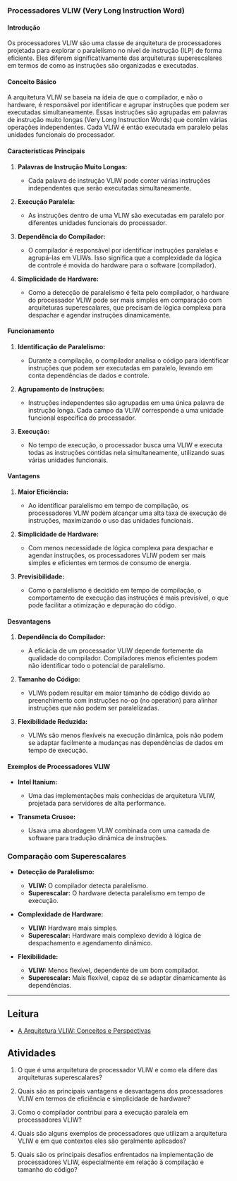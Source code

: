 ### Processadores VLIW (Very Long Instruction Word)

#### Introdução

Os processadores VLIW são uma classe de arquitetura de processadores projetada para explorar o paralelismo no nível de instrução (ILP) de forma eficiente. Eles diferem significativamente das arquiteturas superescalares em termos de como as instruções são organizadas e executadas.

#### Conceito Básico

A arquitetura VLIW se baseia na ideia de que o compilador, e não o hardware, é responsável por identificar e agrupar instruções que podem ser executadas simultaneamente. Essas instruções são agrupadas em palavras de instrução muito longas (Very Long Instruction Words) que contêm várias operações independentes. Cada VLIW é então executada em paralelo pelas unidades funcionais do processador.

#### Características Principais

1. **Palavras de Instrução Muito Longas:**
   - Cada palavra de instrução VLIW pode conter várias instruções independentes que serão executadas simultaneamente.
   
2. **Execução Paralela:**
   - As instruções dentro de uma VLIW são executadas em paralelo por diferentes unidades funcionais do processador.

3. **Dependência do Compilador:**
   - O compilador é responsável por identificar instruções paralelas e agrupá-las em VLIWs. Isso significa que a complexidade da lógica de controle é movida do hardware para o software (compilador).

4. **Simplicidade de Hardware:**
   - Como a detecção de paralelismo é feita pelo compilador, o hardware do processador VLIW pode ser mais simples em comparação com arquiteturas superescalares, que precisam de lógica complexa para despachar e agendar instruções dinamicamente.

#### Funcionamento

1. **Identificação de Paralelismo:**
   - Durante a compilação, o compilador analisa o código para identificar instruções que podem ser executadas em paralelo, levando em conta dependências de dados e controle.

2. **Agrupamento de Instruções:**
   - Instruções independentes são agrupadas em uma única palavra de instrução longa. Cada campo da VLIW corresponde a uma unidade funcional específica do processador.

3. **Execução:**
   - No tempo de execução, o processador busca uma VLIW e executa todas as instruções contidas nela simultaneamente, utilizando suas várias unidades funcionais.

#### Vantagens

1. **Maior Eficiência:**
   - Ao identificar paralelismo em tempo de compilação, os processadores VLIW podem alcançar uma alta taxa de execução de instruções, maximizando o uso das unidades funcionais.

2. **Simplicidade de Hardware:**
   - Com menos necessidade de lógica complexa para despachar e agendar instruções, os processadores VLIW podem ser mais simples e eficientes em termos de consumo de energia.

3. **Previsibilidade:**
   - Como o paralelismo é decidido em tempo de compilação, o comportamento de execução das instruções é mais previsível, o que pode facilitar a otimização e depuração do código.

#### Desvantagens

1. **Dependência do Compilador:**
   - A eficácia de um processador VLIW depende fortemente da qualidade do compilador. Compiladores menos eficientes podem não identificar todo o potencial de paralelismo.

2. **Tamanho do Código:**
   - VLIWs podem resultar em maior tamanho de código devido ao preenchimento com instruções no-op (no operation) para alinhar instruções que não podem ser paralelizadas.

3. **Flexibilidade Reduzida:**
   - VLIWs são menos flexíveis na execução dinâmica, pois não podem se adaptar facilmente a mudanças nas dependências de dados em tempo de execução.

#### Exemplos de Processadores VLIW

- **Intel Itanium:**
  - Uma das implementações mais conhecidas de arquitetura VLIW, projetada para servidores de alta performance.

- **Transmeta Crusoe:**
  - Usava uma abordagem VLIW combinada com uma camada de software para tradução dinâmica de instruções.

### Comparação com Superescalares

- **Detecção de Paralelismo:**
  - **VLIW:** O compilador detecta paralelismo.
  - **Superescalar:** O hardware detecta paralelismo em tempo de execução.
  
- **Complexidade de Hardware:**
  - **VLIW:** Hardware mais simples.
  - **Superescalar:** Hardware mais complexo devido à lógica de despachamento e agendamento dinâmico.
  
- **Flexibilidade:**
  - **VLIW:** Menos flexível, dependente de um bom compilador.
  - **Superescalar:** Mais flexível, capaz de se adaptar dinamicamente às dependências.



---
## Leitura
- [A Arquitetura VLIW: Conceitos e Perspectivas](artigo-arquitetura-vliw.pdf)

## Atividades

1. O que é uma arquitetura de processador VLIW e como ela difere das arquiteturas superescalares?

2. Quais são as principais vantagens e desvantagens dos processadores VLIW em termos de eficiência e simplicidade de hardware?

3. Como o compilador contribui para a execução paralela em processadores VLIW?

4. Quais são alguns exemplos de processadores que utilizam a arquitetura VLIW e em que contextos eles são geralmente aplicados?

5. Quais são os principais desafios enfrentados na implementação de processadores VLIW, especialmente em relação à compilação e tamanho do código?

